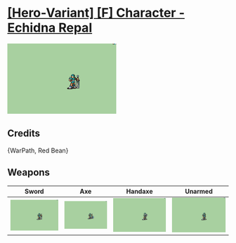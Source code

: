 # [\[Hero-Variant\] \[F\] Character - Echidna Repal](./%5BHero-Variant%5D%20%5BF%5D%20Character%20-%20Echidna%20Repal)

<img src="./1.%20Sword/Sword_000.png" alt="[Hero-Variant] [F] Character - Echidna Repal standing" />

## Credits

{WarPath, Red Bean}

## Weapons


|Sword |Axe |Handaxe |Unarmed |
|  :---: | :---: | :---: | :---: |
| <img alt="Sword animation" src="./1.%20Sword/Sword.gif" /> | <img alt="Axe animation" src="./3.%20Axe/Axe.gif" /> | <img alt="Handaxe animation" src="./4.%20Handaxe/Handaxe.gif" /> | <img alt="Unarmed animation" src="./8.%20Unarmed/Unarmed.gif" /> |

